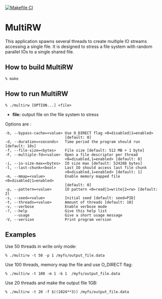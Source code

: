 [![Makefile CI](https://github.com/jyvet/multirw/actions/workflows/makefile.yml/badge.svg)](https://github.com/jyvet/multirw/actions/workflows/makefile.yml)

MultiRW
=======

This application spawns several threads to create multiple IO streams accessing
a single file. It is designed to stress a file system with random parallel IOs
to a single shared file.


How to build MultiRW
--------------------

    % make


How to run MultiRW
------------------

    % ./multirw [OPTION...] <file>


* **file:** output file on the file system to stress


Options are :

    -b, --bypass-cache=<value> Use O_DIRECT flag <0=disabled|1=enabled>
                               [default: 0]
    -d, --duration=<seconds>   Time period the program should run [default: 10s]
    -f, --file-size=<bytes>    File size [default: 512 MB + 1 byte]
    -F, --multiple-fd=<value>  Open a file descriptor per thread
                               <0=disabled,1=enabled> [default: 0]
    -i, --io-size-max=<bytes>  IO size max [default: 524288 bytes]
    -l, --last-chunk=<bool>    Last IO should access last file chunk
                               <0=disabled,1=enabled> [default: 1]
    -m, --mmap=<value>         Enable memory mapped file <0=disabled|1=enabled>
                               [default: 0]
    -p, --pattern=<value>      IO pattern <0=read|1=write|2=rw> [default: 2]
    -s, --seed=<value>         Initial seed [default: seed=PID]
    -t, --threads=<value>      Amount of threads [default: 10]
    -v, --verbose              Enable verbose mode
    -?, --help                 Give this help list
        --usage                Give a short usage message
    -V, --version              Print program version


Examples
--------

Use 50 threads in write only mode:

    % ./multirw -t 50 -p 1 /myfs/output_file.data


Use 100 threads, memory map the file and use O_DIRECT flag:

    % ./multirw -t 100 -m 1 -b 1  /myfs/output_file.data


Use 20 threads and make the output file 1GB:

    % ./multirw -t 20 -f $((1024**3)) /myfs/output_file.data
